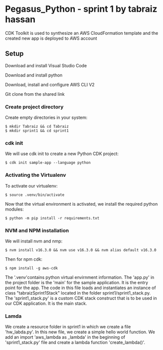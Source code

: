 # Pegasus_Python - sprint 1 by tabraiz hassan
CDK Toolkit is used to synthesize an AWS CloudFormation template and the created new app is deployed to AWS account 

## Setup

Download and install Visual Studio Code

Download and install python 

Download, install and configure AWS CLI V2

Git clone from the shared link


### Create project directory

Create empty directories in your system:

```
$ mkdir Tabraiz && cd Tabraiz
$ mkdir sprint1 && cd sprint1
```
### cdk init

We will use cdk init to create a new Python CDK project:
```
$ cdk init sample-app --language python
```
### Activating the Virtualenv

To activate our virtualenv:
```
$ source .venv/bin/activate
```

Now that the virtual environment is activated, we install the required python modules:
```
$ python -m pip install -r requirements.txt
```

### NVM and NPM installation

We will install nvm and nmp:
```
$ nvm install v16.3.0 && nvm use v16.3.0 && nvm alias default v16.3.0
```
Then for npm cdk:
```
$ npm install -g aws-cdk
```

The '.venv'contains python virtual envirnment information. The 'app.py' in the project folder is the 'main' for the sample application. It is the entry point for the app. The code in this file loads and instantiates an instance of class "tabraizSprint1Stack" located in the folder sprint1/sprint1_stack.py. The 'sprint1_stack.py' is a custom CDK stack construct that is to be used in our CDK application. It is the main stack. 


### Lamda 

We create a resource folder in sprint1 in which we create a file 'hw_labda.py'. In this new file, we create a simple hello world function. We add an import 'aws_lambda as _lambda' in the beginning of 'sprint1_stack.py' file and create a lambda function 'create_lambda()'. 


